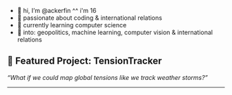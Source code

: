 - 👋 hi, I’m @ackerfin ^^ i'm 16
- 👀 passionate about coding & international relations
- 🌱 currently learning computer science
- 🧠 into: geopolitics, machine learning, computer vision & international relations  

## 📌 Featured Project: TensionTracker
*“What if we could map global tensions like we track weather storms?”*

---
<!---
ackerfin/ackerfin is a ✨ special ✨ repository because its `README.md` (this file) appears on your GitHub profile.
You can click the Preview link to take a look at your changes.
--->
